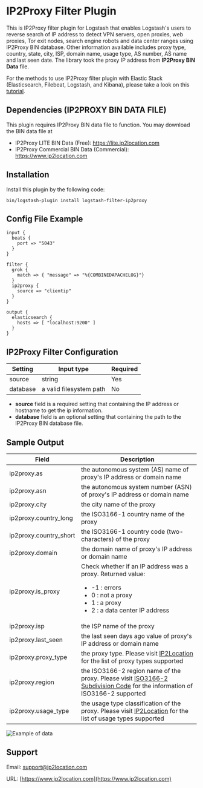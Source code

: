 # IP2Proxy Filter Plugin
This is IP2Proxy filter plugin for Logstash that enables Logstash's users to reverse search of IP address to detect VPN servers, open proxies, web proxies, Tor exit nodes, search engine robots and data center ranges using IP2Proxy BIN database. Other information available includes proxy type, country, state, city, ISP, domain name, usage type, AS number, AS name and last seen date. The library took the proxy IP address from **IP2Proxy BIN Data** file.

For the methods to use IP2Proxy filter plugin with Elastic Stack (Elasticsearch, Filebeat, Logstash, and Kibana), please take a look on this [tutorial](https://blog.ip2location.com/knowledge-base/how-to-use-ip2proxy-filter-plugin-with-elastic-stack).


## Dependencies (IP2PROXY BIN DATA FILE)
This plugin requires IP2Proxy BIN data file to function. You may download the BIN data file at
* IP2Proxy LITE BIN Data (Free): https://lite.ip2location.com
* IP2Proxy Commercial BIN Data (Commercial): https://www.ip2location.com


## Installation
Install this plugin by the following code:
```
bin/logstash-plugin install logstash-filter-ip2proxy
```


## Config File Example
```
input {
  beats {
    port => "5043"
  }
}

filter {
  grok {
    match => { "message" => "%{COMBINEDAPACHELOG}"}
  }
  ip2proxy {
    source => "clientip"
  }
}

output {
  elasticsearch {
    hosts => [ "localhost:9200" ]
  }
}
```


## IP2Proxy Filter Configuration
|Setting|Input type|Required|
|---|---|---|
|source|string|Yes|
|database|a valid filesystem path|No|

* **source** field is a required setting that containing the IP address or hostname to get the ip information.
* **database** field is an optional setting that containing the path to the IP2Proxy BIN database file.


## Sample Output
|Field|Description|
|---|---|
|ip2proxy.as|the autonomous system (AS) name of proxy's IP address or domain name|
|ip2proxy.asn|the autonomous system number (ASN) of proxy's IP address or domain name|
|ip2proxy.city|the city name of the proxy|
|ip2proxy.country_long|the ISO3166-1 country name of the proxy|
|ip2proxy.country_short|the ISO3166-1 country code (two-characters) of the proxy|
|ip2proxy.domain|the domain name of proxy's IP address or domain name|
|ip2proxy.is_proxy|Check whether if an IP address was a proxy. Returned value:<ul><li>-1 : errors</li><li>0 : not a proxy</li><li>1 : a proxy</li><li>2 : a data center IP address</li></ul>|
|ip2proxy.isp|the ISP name of the proxy|
|ip2proxy.last_seen|the last seen days ago value of proxy's IP address or domain name|
|ip2proxy.proxy_type|the proxy type. Please visit  <a href="https://www.ip2location.com/database/px8-ip-proxytype-country-region-city-isp-domain-usagetype-asn-lastseen" target="_blank">IP2Location</a> for the list of proxy types supported|
|ip2proxy.region|the ISO3166-2 region name of the proxy. Please visit <a href="https://www.ip2location.com/free/iso3166-2" target="_blank">ISO3166-2 Subdivision Code</a> for the information of ISO3166-2 supported|
|ip2proxy.usage_type|the usage type classification of the proxy. Please visit <a href="https://www.ip2location.com/database/px8-ip-proxytype-country-region-city-isp-domain-usagetype-asn-lastseen" target="_blank">IP2Location</a> for the list of usage types supported|

![Example of data](https://www.ip2location.com/assets/img/logstash-filter-ip2proxy-screenshot.png)


## Support
Email: support@ip2location.com

URL: [https://www.ip2location.com](https://www.ip2location.com)
